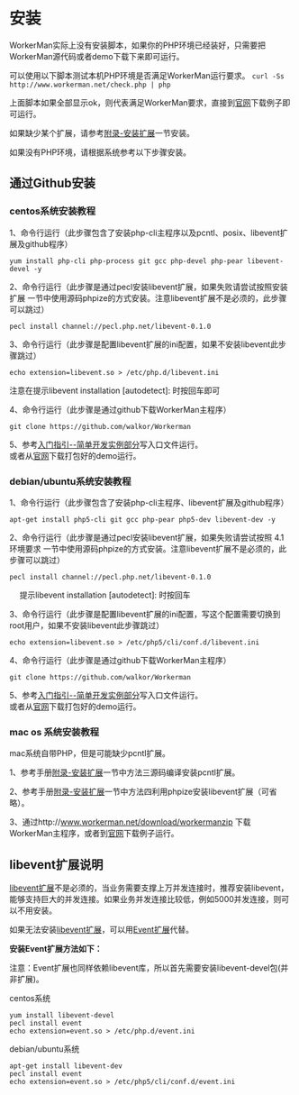 # 安装
WorkerMan实际上没有安装脚本，如果你的PHP环境已经装好，只需要把WorkerMan源代码或者demo下载下来即可运行。


可以使用以下脚本测试本机PHP环境是否满足WorkerMan运行要求。
```curl -Ss http://www.workerman.net/check.php | php```

上面脚本如果全部显示ok，则代表满足WorkerMan要求，直接到[官网](http://www.workerman.net/)下载例子即可运行。

如果缺少某个扩展，请参考[附录-安装扩展](http://doc3.workerman.net/appendices/install-extension.html)一节安装。

如果没有PHP环境，请根据系统参考以下步骤安装。

## 通过Github安装

### centos系统安装教程

1、命令行运行（此步骤包含了安装php-cli主程序以及pcntl、posix、libevent扩展及github程序）
```shell
yum install php-cli php-process git gcc php-devel php-pear libevent-devel -y
```


2、命令行运行（此步骤是通过pecl安装libevent扩展，如果失败请尝试按照安装扩展 一节中使用源码phpize的方式安装。注意libevent扩展不是必须的，此步骤可以跳过）
```shell
pecl install channel://pecl.php.net/libevent-0.1.0
```


3、命令行运行（此步骤是配置libevent扩展的ini配置，如果不安装libevent此步骤跳过）
```shell
echo extension=libevent.so > /etc/php.d/libevent.ini
```
注意在提示libevent installation [autodetect]: 时按回车即可


4、命令行运行（此步骤是通过github下载WorkerMan主程序）
```shell
git clone https://github.com/walkor/Workerman
```

5、参考[入门指引--简单开发实例部分](/getting-started/simple-example.html)写入口文件运行。<br>
或者从[官网](http://www.workerman.net/)下载打包好的demo运行。


### debian/ubuntu系统安装教程

1、命令行运行（此步骤包含了安装php-cli主程序、libevent扩展及github程序）
```shell
apt-get install php5-cli git gcc php-pear php5-dev libevent-dev -y
```


2、命令行运行（此步骤是通过pecl安装libevent扩展，如果失败请尝试按照 4.1 环境要求 一节中使用源码phpize的方式安装。注意libevent扩展不是必须的，此步骤可以跳过）
```shell
pecl install channel://pecl.php.net/libevent-0.1.0
```
　  提示libevent installation [autodetect]: 时按回车


3、命令行运行（此步骤是配置libevent扩展的ini配置，写这个配置需要切换到root用户，如果不安装libevent此步骤跳过）
```shell
echo extension=libevent.so > /etc/php5/cli/conf.d/libevent.ini
```


4、命令行运行（此步骤是通过github下载WorkerMan主程序）
```shell
git clone https://github.com/walkor/Workerman
```

5、参考[入门指引--简单开发实例部分](/getting-started/simple-example.html)写入口文件运行。<br>
或者从[官网](http://www.workerman.net/)下载打包好的demo运行。

### mac os 系统安装教程
mac系统自带PHP，但是可能缺少pcntl扩展。

1、参考手册[附录-安装扩展](http://doc3.workerman.net/appendices/install-extension.html)一节中方法三源码编译安装pcntl扩展。

2、参考手册[附录-安装扩展](http://doc3.workerman.net/appendices/install-extension.html)一节中方法四利用phpize安装libevent扩展（可省略）。

3、通过http://www.workerman.net/download/workermanzip 下载WorkerMan主程序，或者到[官网](http://www.workerman.net/)下载例子运行。


## libevent扩展说明
[libevent扩展](http://php.net/manual/zh/book.libevent.php)不是必须的，当业务需要支撑上万并发连接时，推荐安装libevent，能够支持巨大的并发连接。如果业务并发连接比较低，例如5000并发连接，则可以不用安装。

如果无法安装[libevent扩展](http://php.net/manual/zh/book.libevent.php)，可以用[Event扩展](http://php.net/manual/zh/book.event.php)代替。

**安装Event扩展方法如下：**

注意：Event扩展也同样依赖libevent库，所以首先需要安装libevent-devel包(并非扩展)。



centos系统

```
yum install libevent-devel
pecl install event
echo extension=event.so > /etc/php.d/event.ini
```

debian/ubuntu系统

```
apt-get install libevent-dev
pecl install event
echo extension=event.so > /etc/php5/cli/conf.d/event.ini
```


